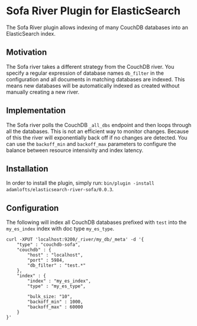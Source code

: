 Sofa River Plugin for ElasticSearch
==================================

The Sofa River plugin allows indexing of many CouchDB databases into an ElasticSearch index.

Motivation
----------

The Sofa river takes a different strategy from the CouchDB river. You specify a regular expression of database names `db_filter` in the configuration and all documents in matching databases are indexed. This means new databases will be automatically indexed as created without manually creating a new river.

Implementation
--------------

The Sofa river polls the CouchDB `_all_dbs` endpoint and then loops through all the databases. This is not an efficient way to monitor changes. Because of this the river will exponentially back off if no changes are detected. You can use the `backoff_min` and `backoff_max` parameters to configure the balance between resource intensivity and index latency.

Installation
------------

In order to install the plugin, simply run: `bin/plugin -install adamlofts/elasticsearch-river-sofa/0.0.3`.

Configuration
-------------

The following will index all CouchDB databases prefixed with `test` into the `my_es_index` index with doc type `my_es_type`.

    curl -XPUT 'localhost:9200/_river/my_db/_meta' -d '{
        "type" : "couchdb-sofa",
        "couchdb" : {
            "host" : "localhost",
            "port" : 5984,
            "db_filter" : "test.*"
        },
        "index" : {
            "index" : "my_es_index",
            "type" : "my_es_type",
    
            "bulk_size: "10",
            "backoff_min" : 1000,
            "backoff_max" : 60000
        }
    }'


